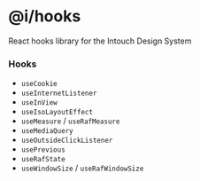 # @i/hooks

React hooks library for the Intouch Design System
<br>


### Hooks

* `useCookie`
* `useInternetListener`
* `useInView`
* `useIsoLayoutEffect`
* `useMeasure` / `useRafMeasure`
* `useMediaQuery`
* `useOutsideClickListener`
* `usePrevious`
* `useRafState`
* `useWindowSize` / `useRafWindowSize`
